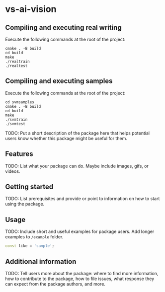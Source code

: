 # vs-ai-vision

## Compiling and executing real writing

Execute the following commands at the root of the project:
    
    cmake . -B build
    cd build
    make
    ./realtrain
    ./realtest

## Compiling and executing samples

Execute the following commands at the root of the project:

    cd svmsamples
    cmake . -B build
    cd build
    make
    ./svmtrain
    ./svmtest

TODO: Put a short description of the package here that helps potential users
know whether this package might be useful for them.

## Features

TODO: List what your package can do. Maybe include images, gifs, or videos.

## Getting started

TODO: List prerequisites and provide or point to information on how to
start using the package.

## Usage

TODO: Include short and useful examples for package users. Add longer examples
to `/example` folder. 

```dart
const like = 'sample';
```

## Additional information

TODO: Tell users more about the package: where to find more information, how to 
contribute to the package, how to file issues, what response they can expect 
from the package authors, and more.
